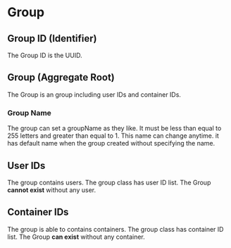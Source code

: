 # Group

## Group ID (Identifier)

The Group ID is the UUID.

## Group (Aggregate Root)

The Group is an group including user IDs and container IDs.

### Group Name

The group can set a groupName as they like. It must be less than equal to 255 letters and greater than equal to 1.
This name can change anytime. it has default name when the group created without specifying the name.

## User IDs

The group contains users. The group class has user ID list. The Group **cannot exist** without any user.

## Container IDs

The group is able to contains containers. The group class has container ID list. The Group **can exist** without any container.
